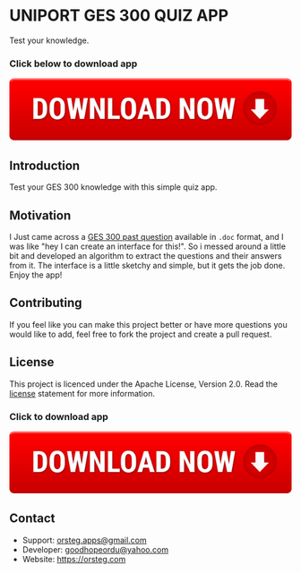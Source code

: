 # UNIPORT GES 300 QUIZ APP
Test your knowledge.

### Click below to download app
[![Download](assets/downloadbtn.png)](https://drive.google.com/open?id=1qntkqoLo2FsUIR2jijNq4GwmBbXu4F4B)

## Introduction
Test your GES 300 knowledge with this simple quiz app.

## Motivation
I Just came across a [GES 300 past question](/app/src/main/res/raw/sheet.txt) available in `.doc` format, and I was like "hey I can create an interface for this!". So i messed around a little bit and developed an algorithm to extract the questions and their answers from it. The interface is a little sketchy and simple, but it gets the job done. Enjoy the app!

## Contributing
If you feel like you can make this project better or have more questions you would like to add, feel free to fork the project and create a pull request.

## License
This project is licenced under the Apache License, Version 2.0. Read the [license](LICENSE) statement for more information.

### Click to download app
[![Download](assets/downloadbtn.png)](https://drive.google.com/open?id=1qntkqoLo2FsUIR2jijNq4GwmBbXu4F4B)

## Contact
- Support: orsteg.apps@gmail.com
- Developer: goodhopeordu@yahoo.com
- Website: https://orsteg.com

